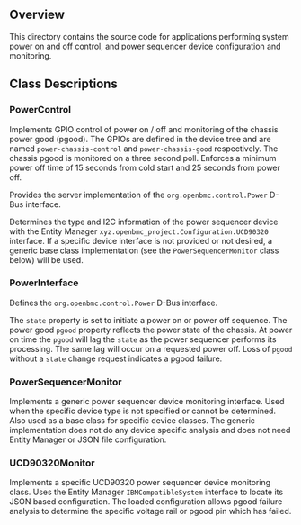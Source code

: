 ## Overview

This directory contains the source code for applications performing system power
on and off control, and power sequencer device configuration and monitoring.

## Class Descriptions

### PowerControl

Implements GPIO control of power on / off and monitoring of the chassis power
good (pgood). The GPIOs are defined in the device tree and are named
`power-chassis-control` and `power-chassis-good` respectively. The chassis pgood
is monitored on a three second poll. Enforces a minimum power off time of 15
seconds from cold start and 25 seconds from power off.

Provides the server implementation of the `org.openbmc.control.Power` D-Bus
interface.

Determines the type and I2C information of the power sequencer device with the
Entity Manager `xyz.openbmc_project.Configuration.UCD90320` interface. If a
specific device interface is not provided or not desired, a generic base class
implementation (see the `PowerSequencerMonitor` class below) will be used.

### PowerInterface

Defines the `org.openbmc.control.Power` D-Bus interface.

The `state` property is set to initiate a power on or power off sequence. The
power good `pgood` property reflects the power state of the chassis. At power on
time the `pgood` will lag the `state` as the power sequencer performs its
processing. The same lag will occur on a requested power off. Loss of `pgood`
without a `state` change request indicates a pgood failure.

### PowerSequencerMonitor

Implements a generic power sequencer device monitoring interface. Used when the
specific device type is not specified or cannot be determined. Also used as a
base class for specific device classes. The generic implementation does not do
any device specific analysis and does not need Entity Manager or JSON file
configuration.

### UCD90320Monitor

Implements a specific UCD90320 power sequencer device monitoring class. Uses the
Entity Manager `IBMCompatibleSystem` interface to locate its JSON based
configuration. The loaded configuration allows pgood failure analysis to
determine the specific voltage rail or pgood pin which has failed.
